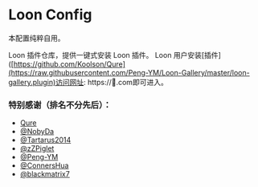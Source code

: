 # Loon Config

本配置纯粹自用。

Loon 插件仓库，提供一键式安装 Loon 插件。
Loon 用户安装[插件]([https://github.com/Koolson/Qure](https://raw.githubusercontent.com/Peng-YM/Loon-Gallery/master/loon-gallery.plugin)访问网址: https://🎈.com即可进入。










### 特别感谢（排名不分先后）：
* [Qure](https://github.com/Koolson/Qure)
* [@NobyDa](https://github.com/NobyDa)
* [@Tartarus2014](https://github.com/Tartarus2014)
* [@zZPiglet](https://github.com/zZPiglet/Task.git)
* [@Peng-YM](https://github.com/Peng-YM/QuanX)
* [@ConnersHua](https://github.com/ConnersHua)
* [@blackmatrix7](https://github.com/blackmatrix7)
